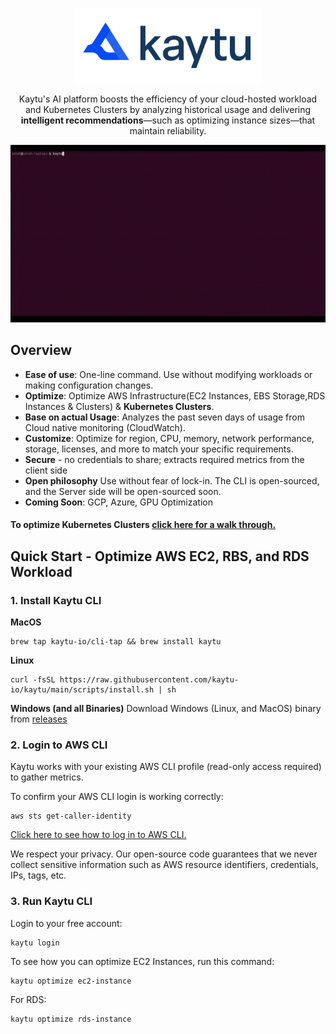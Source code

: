 <p align="center">
<a href="https://www.kaytu.io"><img src=".github/assets/Kaytu-New-Logo.svg" alt="Kaytu Logo" width="300" /></a>

<p align="center">Kaytu's AI platform boosts the efficiency of your cloud-hosted workload and Kubernetes Clusters by analyzing historical usage and delivering <b>intelligent recommendations</b>—such as optimizing instance sizes—that maintain reliability.
</p>

![Kaytu Gif](.github/assets/kaytu.gif)

## Overview


- **Ease of use**: One-line command. Use without modifying workloads or making configuration changes.
- **Optimize**: Optimize AWS Infrastructure(EC2 Instances, EBS Storage,RDS Instances & Clusters) & **Kubernetes Clusters**.
- **Base on actual Usage**: Analyzes the past seven days of usage from Cloud native monitoring (CloudWatch).
- **Customize**: Optimize for region, CPU, memory, network performance, storage, licenses, and more to match your specific requirements.
- **Secure** - no credentials to share; extracts required metrics from the client side
- **Open philosophy** Use without fear of lock-in. The CLI is open-sourced, and the Server side will be open-sourced soon.
- **Coming Soon**: GCP, Azure, GPU Optimization

#### To optimize Kubernetes Clusters [click here for a walk through.](docs/how-to-kubernetes.md)



## Quick Start - Optimize AWS EC2, RBS, and RDS Workload

### 1. Install Kaytu CLI

**MacOS**
```shell
brew tap kaytu-io/cli-tap && brew install kaytu
```

**Linux**
```shell
curl -fsSL https://raw.githubusercontent.com/kaytu-io/kaytu/main/scripts/install.sh | sh
```

**Windows (and all Binaries)**
Download Windows (Linux, and MacOS) binary from [releases](https://github.com/kaytu-io/kaytu/releases) 



### 2. Login to AWS CLI

Kaytu works with your existing AWS CLI profile (read-only access required) to gather metrics.  

To confirm your AWS CLI login is working correctly:

```
aws sts get-caller-identity
```
[Click here to see how to log in to AWS CLI.](https://docs.aws.amazon.com/signin/latest/userguide/command-line-sign-in.html)

We respect your privacy. Our open-source code guarantees that we never collect sensitive information such as AWS resource identifiers, credentials, IPs, tags, etc.

### 3. Run Kaytu CLI

Login to your free account:
```shell
kaytu login
```

To see how you can optimize EC2 Instances, run this command:

```shell
kaytu optimize ec2-instance
```


For RDS:

```shell
kaytu optimize rds-instance
```

